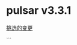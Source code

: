# pulsar v3.3.1

<div data-pjax="true" data-test-selector="body-content" data-view-component="true" class="markdown-body my-3">
<p><a href="https://github.com/apache/pulsar/pulls?q=is%3Apr+is%3Amerged+label%3Arelease%2F3.3.1+label%3Acherry-picked%2Fbranch-3.3+sort%3Acreated-asc">挑选的变更</a></p>
</div>
```